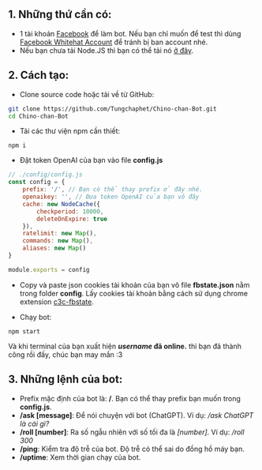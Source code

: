 ## 1. Những thứ cần có:
- 1 tài khoản [Facebook](https://www.facebook.com/) để làm bot. Nếu bạn chỉ muốn để test thì dùng [Facebook Whitehat Account](https://www.facebook.com/whitehat/accounts/) để tránh bị ban account nhé.
- Nếu bạn chưa tải Node.JS thì bạn có thể tải nó [ở đây](https://www.nodejs.org/).
## 2. Cách tạo:

- Clone source code hoặc tải về từ GitHub:
```sh
git clone https://github.com/Tungchaphet/Chino-chan-Bot.git
cd Chino-chan-Bot
```
- Tải các thư viện npm cần thiết:
```
npm i
```
- Đặt token OpenAI của bạn vào file **config.js**
```js
// ./config/config.js
const config = {
    prefix: '/', // Bạn có thể thay prefix ở đây nhé.
    openaikey: '', // Đưa token OpenAI của bạn vô đây
    cache: new NodeCache({
        checkperiod: 10000,
        deleteOnExpire: true
    }),
    ratelimit: new Map(),
    commands: new Map(),
    aliases: new Map()
}

module.exports = config
```
- Copy và paste json cookies tài khoản của bạn vô file **fbstate.json** nằm trong folder **config**. Lấy cookies tài khoản bằng cách sử dụng chrome extension [c3c-fbstate](https://github.com/c3cbot/c3c-fbstate).

- Chạy bot:
```
npm start
```

Và khi terminal của bạn xuất hiện ***username* đã online.** thì bạn đã thành công rồi đấy, chúc bạn may mắn :3

## 3. Những lệnh của bot:
- Prefix mặc định của bot là: **/**. Bạn có thể thay prefix bạn muốn trong **config.js**.
- **/ask [message]**: Để nói chuyện với bot (ChatGPT). Ví dụ: */ask ChatGPT là cái gì?*
- **/roll [number]**: Ra số ngẫu nhiên với số tối đa là *[number]*. Ví dụ: */roll 300*
- **/ping**: Kiểm tra độ trễ của bot. Độ trễ có thể sai do đồng hồ máy bạn.
- **/uptime**: Xem thời gian chạy của bot.
